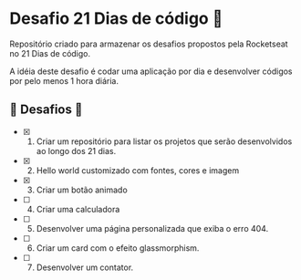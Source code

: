 # Desafio 21 Dias de código 🚀

Repositório criado para armazenar os desafios propostos pela Rocketseat no 21 Dias de código.

A idéia deste desafio é codar uma aplicação por dia e desenvolver códigos por pelo menos 1 hora diária.

## 🏹 Desafios 🎯

- [x] 01. Criar um repositório para listar os projetos que serão desenvolvidos ao longo dos 21 dias.
- [x] 02. Hello world customizado com fontes, cores e imagem 
- [X] 03. Criar um botão animado
- [ ] 04. Criar uma calculadora
- [ ] 05. Desenvolver uma página personalizada que exiba o erro 404.
- [ ] 06. Criar um card com o efeito glassmorphism.
- [ ] 07. Desenvolver um contator.
